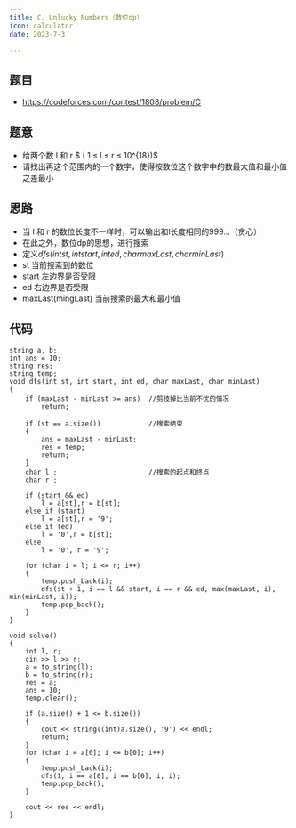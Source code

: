 ```yaml
---
title: C. Unlucky Numbers（数位dp）
icon: calculator
date: 2023-7-3

---
```

## 题目
- https://codeforces.com/contest/1808/problem/C
## 题意
- 给两个数 l 和 r  $ ( 1 ≤ l ≤ r ≤ 10^{18})$
- 请找出再这个范围内的一个数字，使得按数位这个数字中的数最大值和最小值之差最小
## 思路
- 当 l 和 r 的数位长度不一样时，可以输出和l长度相同的999...（贪心）
- 在此之外，数位dp的思想，进行搜索
- 定义$dfs(int st, int start, int ed, char maxLast, char minLast)$
- st 当前搜索到的数位
- start 左边界是否受限
- ed 右边界是否受限
- maxLast(mingLast) 当前搜索的最大和最小值 
## 代码
```
string a, b;
int ans = 10;
string res;
string temp;
void dfs(int st, int start, int ed, char maxLast, char minLast)
{
    if (maxLast - minLast >= ans)  //剪枝掉比当前不优的情况
        return;

    if (st == a.size())            //搜索结束
    {
        ans = maxLast - minLast;
        res = temp;
        return;
    }
    char l ;                       //搜索的起点和终点
    char r ;
    
    if (start && ed)
        l = a[st],r = b[st];
    else if (start)
        l = a[st],r = '9';
    else if (ed)
        l = '0',r = b[st];
    else
        l = '0', r = '9';

    for (char i = l; i <= r; i++)
    {
        temp.push_back(i);
        dfs(st + 1, i == l && start, i == r && ed, max(maxLast, i), min(minLast, i));
        temp.pop_back();
    }
}

void solve()
{
    int l, r;
    cin >> l >> r;
    a = to_string(l);
    b = to_string(r);
    res = a;
    ans = 10;
    temp.clear();

    if (a.size() + 1 <= b.size())
    {
        cout << string((int)a.size(), '9') << endl;
        return;
    }
    for (char i = a[0]; i <= b[0]; i++)
    {
        temp.push_back(i);
        dfs(1, i == a[0], i == b[0], i, i);
        temp.pop_back();
    }

    cout << res << endl;
}

```
